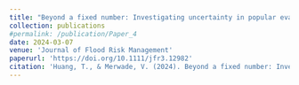 ```yaml
---
title: "Beyond a fixed number: Investigating uncertainty in popular evaluation metrics of ensemble flood modeling using bootstrapping analysis"
collection: publications
#permalink: /publication/Paper_4
date: 2024-03-07
venue: 'Journal of Flood Risk Management'
paperurl: 'https://doi.org/10.1111/jfr3.12982'
citation: 'Huang, T., & Merwade, V. (2024). Beyond a fixed number: Investigating uncertainty in popular evaluation metrics of ensemble flood modeling using bootstrapping analysis. Journal of Flood Risk Management, 17(2), e12982.'
---
```

